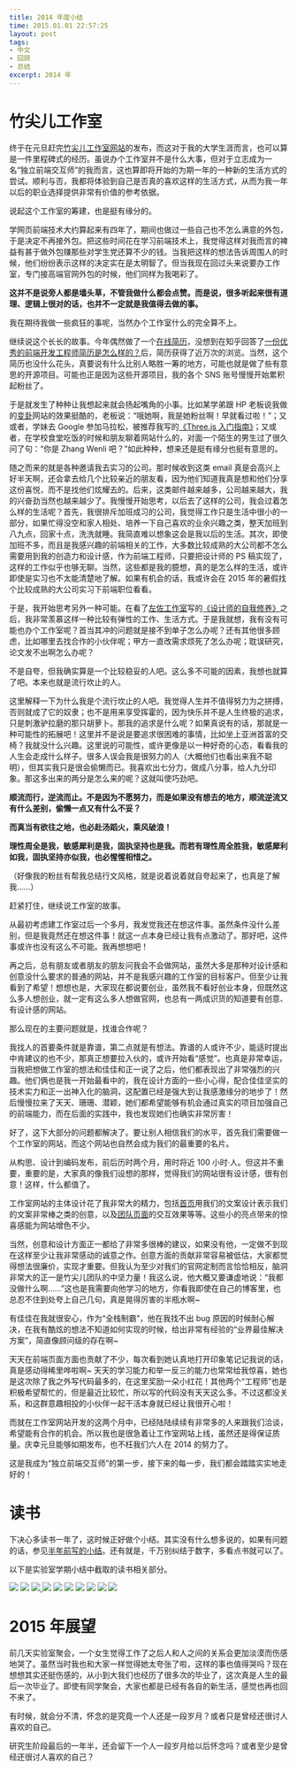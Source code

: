 ```yaml
---
title: 2014 年度小结
time: 2015.01.01 22:57:25
layout: post
tags:
- 中文
- 回顾
- 总结
excerpt: 2014 年
---
```


# 竹尖儿工作室

终于在元旦赶完<a href="http://zhujianer.com" target="_blank">竹尖儿工作室网站</a>的发布，而这对于我的大学生涯而言，也可以算是一件里程碑式的经历。虽说办个工作室并不是什么大事，但对于立志成为一名“独立前端交互师”的我而言，这也算即将开始的为期一年的一种新的生活方式的尝试。顺利与否，我都将体验到自己是否真的喜欢这样的生活方式，从而为我一年以后的职业选择提供非常有价值的参考依据。

说起这个工作室的筹建，也是挺有缘分的。

学网页前端技术大约算起来有四年了，期间也做过一些自己也不怎么满意的外包，于是决定不再接外包。把这些时间花在学习前端技术上，我觉得这样对我而言的裨益有甚于做外包赚那些对学生党还算不少的钱。当我把这样的想法告诉周围人的时候，他们纷纷表示这样的决定实在是太明智了。但当我现在回过头来说要办工作室，专门接高端官网外包的时候，他们同样为我喝彩了。

**这并不是说旁人都是墙头草，不管我做什么都会点赞。而是说，很多听起来很有道理、逻辑上很对的话，也并不一定就是我值得去做的事。**

我在期待我做一些疯狂的事呢，当然办个工作室什么的完全算不上。

继续说这个长长的故事。今年偶然做了一个<a href="http://zhujianer.com" target="_blank">在线简历</a>，没想到在知乎回答了<a href="http://www.zhihu.com/question/23150301/answer/32496711" target="_blank">一份优秀的前端开发工程师简历是怎么样的？</a>后，简历获得了近万次的浏览。当然，这个简历也没什么花头，真要说有什么比别人略胜一筹的地方，可能也就是做了些有意思的开源项目。可能也正是因为这些开源项目，我的各个 SNS 账号慢慢开始累积起粉丝了。

于是就发生了种种让我想起来就会扬起嘴角的小事。比如某学弟跟 HP 老板说我做的<a href="http://zhangwenli.com/biangua" target="_blank">变卦</a>网站的效果挺酷的，老板说：“哦她啊，我是她粉丝啊！早就看过啦！”；又或者，学妹去 Google 参加马拉松，被推荐我写的<a href="read.douban.com/ebook/7412854/" target="_blank">《Three.js 入门指南》</a>；又或者，在学校食堂吃饭的时候和朋友聊着网站什么的，对面一个陌生的男生过了很久问了句：“你是 Zhang Wenli 吧？”如此种种，想来还是挺有缘分也挺有意思的。

随之而来的就是各种邀请我去实习的公司。那时候收到这类 email 真是会高兴上好半天啊，还会拿去给几个比较亲近的朋友看，因为他们知道我真是想和他们分享这份喜悦，而不是找他们炫耀去的。后来，这类邮件越来越多，公司越来越大，我的兴奋劲当然也越来越少了。我慢慢开始思考，以后去了这样的公司，我会过着怎么样的生活呢？首先，我很排斥加班成习的公司，我觉得工作只是生活中很小的一部分，如果忙得没空和家人相处、培养一下自己喜欢的业余兴趣之类，整天加班到八九点，回家十点，洗洗就睡。我简直难以想象这会是我以后的生活。其次，即使加班不多，而且是我感兴趣的前端相关的工作，大多数比较成熟的大公司都不怎么需要用到我的创造力和设计感，作为前端工程师，只要把设计师的 PS 稿实现了，这样的工作似乎也够无聊。当然，这些都是我的臆想，真的是怎么样的生活，或许即使是实习也不太能清楚地了解。如果有机会的话，我或许会在 2015 年的暑假找个比较成熟的大公司实习下前端职位看看。

于是，我开始思考另外一种可能。在看了<a href="http://weibo.com/u/1743943442" target="_blank">左佐工作室</a>写的<a href="http://book.douban.com/subject/25923079/" target="_blank">《设计师的自我修养》</a>之后，我非常羡慕这样一种比较有弹性的工作、生活方式。于是我就想，我有没有可能也办个工作室呢？首当其冲的问题就是接不到单子怎么办呢？还有其他很多顾虑，比如哪里去找合作的小伙伴呢；甲方一直改需求烦死了怎么办呢；耽误研究，论文发不出啊怎么办呢？

不是自夸，但我确实算是一个比较稳妥的人吧。这么多不可能的因素，我想也就算了吧。本来也就是流行坎止的人。

这里解释一下为什么我是个流行坎止的人吧。我觉得人生并不值得努力为之拼搏，否则就成了它的奴隶；也不是用来享受挥霍的，因为快乐并不是人生终极的追求，只是刺激驴拉磨的那只胡萝卜。那我的追求是什么呢？如果真说有的话，那就是一种可能性的拓展吧！这里并不是说是要追求很困难的事情，比如坐上亚洲首富的交椅？我就没什么兴趣。这里说的可能性，或许更像是以一种好奇的心态，看看我的人生会走成什么样子。很多人误会我是很努力的人（大概他们也看出来我不聪明），但其实我只是很会偷懒而已。我喜欢出七分力，做成八分事，给人九分印象。那这多出来的两分是怎么来的呢？这就叫使巧劲吧。

**顺流而行，逆流而止。不是因为不愿努力，而是如果没有想去的地方，顺流逆流又有什么差别，偷懒一点又有什么不妥？**

**而真当有欲往之地，也必赴汤蹈火，乘风破浪！**

**理性周全是我，敏感犀利是我，固执坚持也是我。而若有理性周全胜我，敏感犀利如我，固执坚持亦似我，也必惺惺相惜之。**

（好像我的粉丝有帮我总结行文风格，就是说着说着就自夸起来了，也真是了解我……）

赶紧打住，继续说工作室的故事。

从最初考虑建工作室过后一个多月，我发觉我还在想这件事。虽然条件没什么差别，但是我竟然还在想这件事！就这一点本身已经让我有点激动了。那好吧，这件事或许也没有这么不可能。我再想想吧！

再之后，总有朋友或者朋友的朋友问我会不会做网站，虽然大多是那种对设计感和创意没什么要求的普通的网站，并不是我感兴趣的工作室的目标客户。但至少让我看到了希望！想想也是，大家现在都说要创业，虽然我不看好创业本身，但既然这么多人想创业，就一定有这么多人想做官网，也总有一两成识货的知道要有创意、有设计感的网站。

那么现在的主要问题就是，找谁合作呢？

我找人的首要条件就是靠谱，第二点就是有想法。靠谱的人或许不少，能适时提出中肯建议的也不少，那真正想要拉入伙的，或许开始看“感觉”。也真是非常幸运，当我把想做工作室的想法和佳佳和正一说了之后，他们都表现出了非常强烈的兴趣。他们俩也是我一开始最看中的，我在设计方面的一些小心得，配合佳佳坚实的技术实力和正一出神入化的脑洞，这配置已经是强大到让我感激缘分的地步了！然后慢慢拉来了天天、珊珊、潜颖，她们都希望能够有机会通过真实的项目加强自己的前端能力，而在后面的实践中，我也发现她们也确实非常厉害！

好了，这下大部分的问题都解决了。要让别人相信我们的水平，首先我们需要做一个工作室的网站，而这个网站也自然会成为我们的最重要的名片。

从构思、设计到编码发布，前后历时两个月，用时将近 100 小时·人。但这并不重要，重要的是，大家真的像我们设想的那样，觉得我们的网站很有设计感，很有创意！这样，什么都值了。

工作室网站的主体设计花了我非常大的精力，包括<a href="http://zhujianer.com" target="_blank">首页</a>用我们的文案设计表示我们的文案非常棒之类的创意，以及<a href="http://zhujianer.com/team.html" target="_blank">团队页面</a>的交互效果等等。这些小的亮点带来的惊喜感能为网站增色不少。

当然，创意和设计方面正一都给了非常多很棒的建议，如果没有他，一定做不到现在这样至少让我非常感动的诚意之作。创意方面的贡献非常容易被低估，大家都觉得想法很廉价，实现才重要。但我认为至少对我们的官网定制而言恰恰相反，脑洞非常大的正一是竹尖儿团队的中坚力量！我这么说，他大概又要谦虚地说：“我都没做什么啊……”这也是我需要向他学习的地方，你看我即使在自己的博客里，也总忍不住到处夸上自己几句，真是晃得厉害的半瓶水啊~

有佳佳在我就很安心，作为“全栈制霸”，他在我找不出 bug 原因的时候耐心解决，在我有酷炫的想法不知道如何实现的时候，给出非常有经验的“业界最佳解决方案”，简直像顾问级的存在啊~

天天在前端页面方面也贡献了不少，每次看到她认真地打开印象笔记记我说的话，真是感动得稀里哗啦啊~ 天天的学习能力和举一反三的能力也常常给我惊喜，她也是这次除了我之外写代码最多的，在这里奖励一朵小红花！其他两个“工程师”也是积极希望帮忙的，但是最近比较忙，所以写的代码没有天天这么多。不过这都没关系，和这群意趣相投的小伙伴一起干活本身就已经让我很开心啦！

而就在工作室网站开发的这两个月中，已经陆陆续续有非常多的人来跟我们洽谈，希望能有合作的机会。所以我也是很急着让工作室网站上线，虽然还是得保证质量。庆幸元旦能够如期发布，也不枉我们六人在 2014 的努力了。

这是我成为“独立前端交互师”的第一步，接下来的每一步，我们都会踏踏实实地走好的！

# 读书

下决心多读书一年了，这时候正好做个小结。其实没有什么想多说的，如果有问题的话，参见<a href="{{ site.url }}/2014/06/25/reading-report/#q-&-a" target="_blank">半年前写的小结</a>。还有就是，千万别纠结于数字，多看点书就可以了。

以下是实验室学期小结中截取的读书相关部分。

<img class="single-img" src="{{ site.url }}/img/loading.gif" data-src="{{ site.url }}/img/post/2015-01-01-hello-2015-01.png" />

<img class="single-img" src="{{ site.url }}/img/loading.gif" data-src="{{ site.url }}/img/post/2015-01-01-hello-2015-02.png" />

<a href="{{ site.url }}/tip" target="_blank" onclick="_gaq.push(['_trackEvent', 'ToTip', 'InPost', 'Hello 2015']);">
<img class="single-img" src="{{ site.url }}/img/loading.gif" data-src="{{ site.url }}/img/post/2015-01-01-hello-2015-03.png" />
</a>

<img class="single-img" src="{{ site.url }}/img/loading.gif" data-src="{{ site.url }}/img/post/2015-01-01-hello-2015-04.png" />

<img class="single-img" src="{{ site.url }}/img/loading.gif" data-src="{{ site.url }}/img/post/2015-01-01-hello-2015-05.png" />

<img class="single-img" src="{{ site.url }}/img/loading.gif" data-src="{{ site.url }}/img/post/2015-01-01-hello-2015-06.png" />

<img class="single-img" src="{{ site.url }}/img/loading.gif" data-src="{{ site.url }}/img/post/2015-01-01-hello-2015-07.png" />

<img class="single-img" src="{{ site.url }}/img/loading.gif" data-src="{{ site.url }}/img/post/2015-01-01-hello-2015-08.png" />

<img class="single-img" src="{{ site.url }}/img/loading.gif" data-src="{{ site.url }}/img/post/2015-01-01-hello-2015-09.png" />

<img class="single-img" src="{{ site.url }}/img/loading.gif" data-src="{{ site.url }}/img/post/2015-01-01-hello-2015-10.png" />

# 2015 年展望

前几天实验室聚会，一个女生觉得工作了之后人和人之间的关系会更加淡漠而伤感地哭了。虽然当时我也和大家一样觉得她太夸张了啦，这样的事也值得哭吗？现在想想其实还挺伤感的，从小到大我们也经历了很多次的毕业了，这次真是人生的最后一次毕业了。即使有同学聚会，大家也都是已经有各自的新生活，感觉也再也回不来了。

有时候，就会分不清，怀念的是究竟一个人还是一段岁月？或者只是曾经还很讨人喜欢的自己。

研究生阶段最后的一年半，还会留下一个人一段岁月给以后怀念吗？或者至少是曾经还很讨人喜欢的自己？
